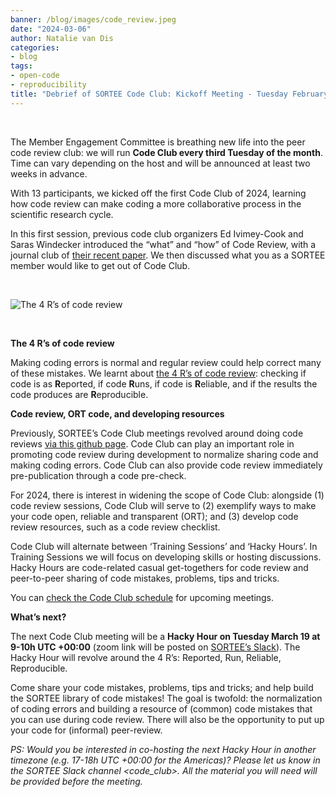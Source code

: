 ```yaml
---
banner: /blog/images/code_review.jpeg
date: "2024-03-06"
author: Natalie van Dis
categories:
- blog
tags: 
- open-code
- reproducibility
title: "Debrief of SORTEE Code Club: Kickoff Meeting - Tuesday February 20" 
---
```

&nbsp;

The Member Engagement Committee is breathing new life into the peer code review club: we will run **Code Club every third Tuesday of the month**. Time can vary depending on the host and will be announced at least two weeks in advance.

With 13 participants, we kicked off the first Code Club of 2024, learning how code review can make coding a more collaborative process in the scientific research cycle. 

In this first session, previous code club organizers Ed Ivimey-Cook and Saras Windecker introduced the “what” and “how” of Code Review, with a journal club of [their recent paper](https://doi.org/10.1111/jeb.14230). We then discussed what you as a SORTEE member would like to get out of Code Club.

&nbsp;

![The 4 R’s of code review](/blog/images/code_review.jpeg)

&nbsp;

**The 4 R’s of code review**

Making coding errors is normal and regular review could help correct many of these mistakes. We learnt about [the 4 R’s of code review](https://doi.org/10.1111/jeb.14230): checking if code is as **R**eported, if code **R**uns, if code is **R**eliable, and if the results the code produces are **R**eproducible. 

**Code review, ORT code, and developing resources**

Previously, SORTEE’s Code Club meetings revolved around doing code reviews [via this github page](https://github.com/SORTEE/peer-code-review). Code Club can play an important role in promoting code review during development to normalize sharing code and making coding errors. Code Club can also provide code review immediately pre-publication through a code pre-check.

For 2024, there is interest in widening the scope of Code Club: alongside (1) code review sessions, Code Club will serve to (2) exemplify ways to make your code open, reliable and transparent (ORT); and (3) develop code review resources, such as a code review checklist. 

Code Club will alternate between ‘Training Sessions’ and ‘Hacky Hours’. In Training Sessions we will focus on developing skills or hosting discussions. Hacky Hours are code-related casual get-togethers for code review and peer-to-peer sharing of code mistakes, problems, tips and tricks. 

You can [check the Code Club schedule](https://docs.google.com/spreadsheets/d/1rOOOE7ghPduwtFftG0DJJf0DXVigAdcmQ0xdEwbKQXo/edit?usp=sharing) for upcoming meetings.

**What’s next?**

The next Code Club meeting will be a **Hacky Hour on Tuesday March 19 at 9-10h UTC +00:00** (zoom link will be posted on [SORTEE’s Slack](https://sortee.org/join/)). The Hacky Hour will revolve around the 4 R’s: Reported, Run, Reliable, Reproducible.

Come share your code mistakes, problems, tips and tricks; and help build the SORTEE library of code mistakes! The goal is twofold: the normalization of coding errors and building a resource of (common) code mistakes that you can use during code review. There will also be the opportunity to put up your code for (informal) peer-review.

*PS: Would you be interested in co-hosting the next Hacky Hour in another timezone (e.g. 17-18h UTC +00:00 for the Americas)? Please let us know in the SORTEE Slack channel <code_club>. All the material you will need will be provided before the meeting.*

